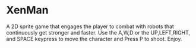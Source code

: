 # XenMan
A 2D sprite game that engages the player to combat with robots that continuously get stronger and faster.
Use the A,W,D or the UP,LEFT,RIGHT, and SPACE keypress to move the character and Press P to shoot. Enjoy.
